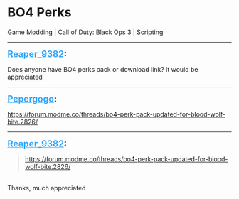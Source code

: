 # BO4 Perks
Game Modding | Call of Duty: Black Ops 3 | Scripting

---
<strong style="font-size: 1.4em;"><span style="text-decoration: underline;text-decoration-color: #34a7f9;"><span style="color:#34a7f9;">Reaper_9382</span></span>:</strong>

<p>Does anyone have BO4 perks pack or download link? it would be appreciated</p>

---
<strong style="font-size: 1.4em;"><span style="text-decoration: underline;text-decoration-color: #34a7f9;"><span style="color:#34a7f9;">Pepergogo</span></span>:</strong>

<p><a href="https://forum.modme.co/threads/bo4-perk-pack-updated-for-blood-wolf-bite.2826/">https://forum.modme.co/threads/bo4-perk-pack-updated-for-blood-wolf-bite.2826/</a></p>

---
<strong style="font-size: 1.4em;"><span style="text-decoration: underline;text-decoration-color: #34a7f9;"><span style="color:#34a7f9;">Reaper_9382</span></span>:</strong>

<p><blockquote><a href="https://forum.modme.co/threads/bo4-perk-pack-updated-for-blood-wolf-bite.2826/">https://forum.modme.co/threads/bo4-perk-pack-updated-for-blood-wolf-bite.2826/</a><br /></blockquote><br />Thanks, much appreciated</p>
